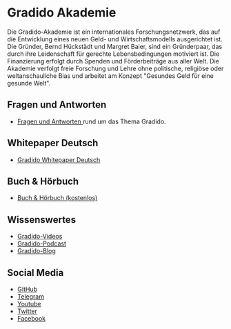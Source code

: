 # Gradido Akademie

Die Gradido-Akademie ist ein internationales Forschungsnetzwerk, das auf die Entwicklung eines neuen Geld- und Wirtschaftsmodells ausgerichtet ist. Die Gründer, Bernd Hückstädt und Margret Baier, sind ein Gründerpaar, das durch ihre Leidenschaft für gerechte Lebensbedingungen motiviert ist. Die Finanzierung erfolgt durch Spenden und Förderbeiträge aus aller Welt. Die Akademie verfolgt freie Forschung und Lehre ohne politische, religiöse oder weltanschauliche Bias und arbeitet am Konzept "Gesundes Geld für eine gesunde Welt".

 ## Fragen und Antworten

- [Fragen und Antworten ](https://gradido.net/de/faq) rund um das Thema Gradido.

 ## Whitepaper Deutsch

- [Gradido Whitepaper Deutsch](https://docs.google.com/document/d/1jZp-DiiMPI9ZPNXmjsvOQ1BtnfDFfx8BX7CDmA8KKjY)

## Buch & Hörbuch

- [Buch & Hörbuch (kostenlos)](https://gradido.net/de/book/)

## Wissenswertes

- [Gradido-Videos](https://gradido.net/de/videos/)
- [Gradido-Podcast](https://gradido.net/de/podcast/)
- [Gradido-Blog](https://gradido.net/de/blog/)

 ## Social Media
- [GitHub](https://github.com/gradido)
- [Telegram](https://t.me/Gradido)
- [Youtube](https://www.youtube.com/c/GradidoNet)
- [Twitter](https://twitter.com/gradido)
- [Facebook](https://www.facebook.com/groups/Gradido/)